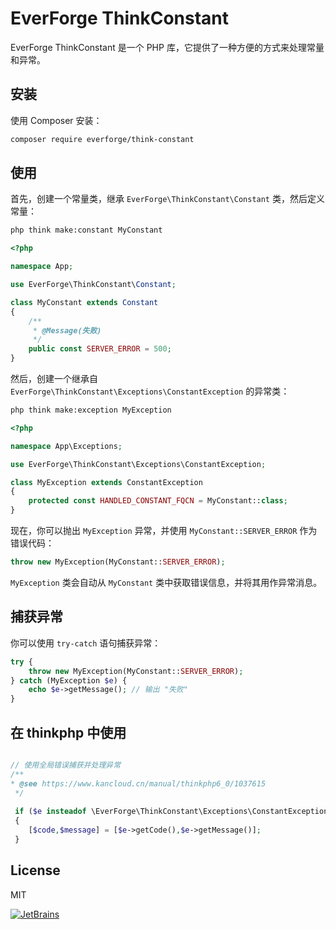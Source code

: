 # EverForge ThinkConstant

EverForge ThinkConstant 是一个 PHP 库，它提供了一种方便的方式来处理常量和异常。

## 安装

使用 Composer 安装：

```bash
composer require everforge/think-constant
```

## 使用
首先，创建一个常量类，继承 `EverForge\ThinkConstant\Constant` 类，然后定义常量：
```bash
php think make:constant MyConstant
```

```php
<?php

namespace App;

use EverForge\ThinkConstant\Constant;

class MyConstant extends Constant
{
    /**
     * @Message(失败)
     */
    public const SERVER_ERROR = 500;
}
```
然后，创建一个继承自 `EverForge\ThinkConstant\Exceptions\ConstantException` 的异常类：
```bash
php think make:exception MyException
```

```php
<?php

namespace App\Exceptions;

use EverForge\ThinkConstant\Exceptions\ConstantException;

class MyException extends ConstantException
{
    protected const HANDLED_CONSTANT_FQCN = MyConstant::class;
}

```
现在，你可以抛出 `MyException` 异常，并使用 `MyConstant::SERVER_ERROR` 作为错误代码：
```php
throw new MyException(MyConstant::SERVER_ERROR);
```

`MyException` 类会自动从 `MyConstant` 类中获取错误信息，并将其用作异常消息。

## 捕获异常
你可以使用 `try-catch` 语句捕获异常：
```php
try {
    throw new MyException(MyConstant::SERVER_ERROR);
} catch (MyException $e) {
    echo $e->getMessage(); // 输出 "失败"
}
```
## 在 thinkphp 中使用
```php

// 使用全局错误捕获并处理异常
/**
* @see https://www.kancloud.cn/manual/thinkphp6_0/1037615
 */
 
 if ($e insteadof \EverForge\ThinkConstant\Exceptions\ConstantException::class)
 {
    [$code,$message] = [$e->getCode(),$e->getMessage()];
 }

```

## License
MIT

[![JetBrains](https://user-images.githubusercontent.com/19132292/114295373-4f532600-9ad6-11eb-9cfc-39198c98848d.png)](https://www.jetbrains.com/?from=EverForgeThinkConstant)